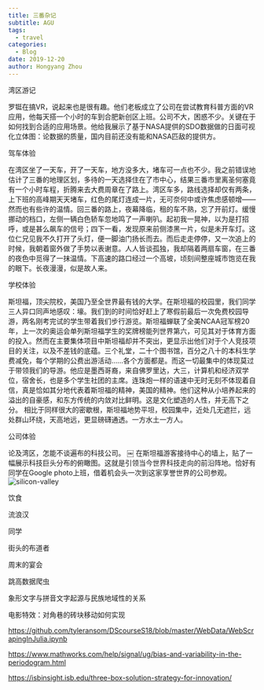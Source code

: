 ```yaml
---
title: 三番杂记
subtitle: AGU
tags:
  - travel
categories:
  - Blog
date: 2019-12-20
author: Hongyang Zhou
---
```


湾区游记

罗铤在搞VR，说起来也是很有趣。他们老板成立了公司在尝试教育科普方面的VR应用，他每天搭一个小时的车到合肥新创区上班。公司不大，困惑不少。关键在于如何找到合适的应用场景。他给我展示了基于NASA提供的SDO数据做的日面可视化立体图：论数据的质量，国内目前还没有能和NASA匹敌的提供方。

驾车体验

在湾区坐了一天车，开了一天车，地方没多大，堵车可一点也不少。我之前错误地估计了三番的地理区划，多待的一天选择住在了市中心，结果三番市里离圣何塞竟有一个小时车程，折腾来去大费周章在了路上。湾区车多，路线选择却仅有两条，上下班的高峰期天天堵车，红色的尾灯连成一片，无可奈何中或许焦虑感顿增——然而也有些许的温情。回三番的路上，夜幕降临，租的车不熟，忘了开前灯。缓慢挪动的档口，左侧一辆白色轿车忽地鸣了一声喇叭。起初我一晃神，以为是打招呼，或是甚么飙车的信号；四下一看，发现原来前侧漆黑一片，似是未开车灯。这位仁兄见我不久打开了头灯，便一脚油门扬长而去。而后走走停停，又一次追上的时候，我朝着窗外做了手势以表谢意。人人皆谈孤独，我却隔着两扇车窗，在三番的夜色中觅得了一抹温情。下高速的路口经过一个高坡，顷刻间整座城市饱览在我的眼下。长夜漫漫，似是故人来。

学校体验

斯坦福，顶尖院校，美国乃至全世界最有钱的大学。在斯坦福的校园里，我们同学三人异口同声地感叹：壕。我们到的时间恰好赶上了寒假前最后一次免费校园导游，两名刚考完试的学生带着我们步行游览。斯坦福蝉联了全美NCAA冠军榜20年，上一次的奥运会单列斯坦福学生的奖牌榜能列世界第六，可见其对于体育方面的投入。然而在主要集体项目中斯坦福却并不突出，更显示出他们对于个人竞技项目的关注，以及不差钱的底蕴。三个礼堂，二十个图书馆，百分之八十的本科生学费减免，每个学期的公费出游活动……各个方面都是。而这一切最集中的体现莫过于带领我们的导游。他应是墨西哥裔，来自佛罗里达，大三，计算机和经济双学位，宿舍长，也是多个学生社团的主席。连珠炮一样的语速中无时无刻不体现着自信，真是恰如其分地代表着斯坦福的精神，美国的精神。他们这种从小培养起来的溢出的自豪感，和东方传统的内敛对比鲜明。这是文化塑造的人性，并无高下之分。
相比于同样很大的密歇根，斯坦福地势平坦，校园集中，近处几无遮拦，远处群山环绕，天高地远，更显磅礴通透。一方水土一方人。

公司体验

论及湾区，怎能不谈遍布的科技公司。
￼
在斯坦福游客接待中心的墙上，贴了一幅展示科技巨头分布的俯瞰图。这就是引领当今世界科技走向的前沿阵地。恰好有同学在Google photo上班，借着机会头一次到这家享誉世界的公司参观。
![silicon-valley](../images/silicon-valley.jpg)

饮食

流浪汉

同学

街头的布道者

周末的宴会

跳高数据爬虫

象形文字与拼音文字起源与民族地域性的关系

电影特效：对角巷的砖块移动如何实现


https://github.com/tyleransom/DScourseS18/blob/master/WebData/WebScrapingInJulia.ipynb

https://www.mathworks.com/help/signal/ug/bias-and-variability-in-the-periodogram.html

https://isbinsight.isb.edu/three-box-solution-strategy-for-innovation/
